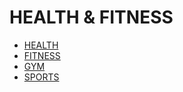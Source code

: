 # HEALTH & FITNESS

<!-- https://en.wikipedia.org/wiki/Health -->
<!-- https://en.wikipedia.org/wiki/Fitness -->

- [HEALTH](../LEVEL-2/HEALTH-%26-FITNESS/HEALTH.md)
- [FITNESS](../LEVEL-2/HEALTH-%26-FITNESS/FITNESS.md)
- [GYM](../LEVEL-2/HEALTH-%26-FITNESS/GYM.md)
- [SPORTS](../LEVEL-2/HEALTH-%26-FITNESS/SPORTS.md)